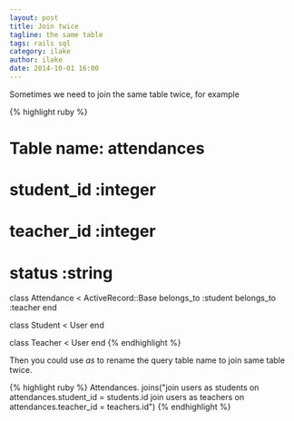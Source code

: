 ```yaml
---
layout: post
title: Join twice
tagline: the same table
tags: rails sql
category: ilake
author: ilake
date: 2014-10-01 16:00
---
```

Sometimes we need to join the same table twice, for example

{% highlight ruby %}
# Table name: attendances
#
#  student_id          :integer
#  teacher_id          :integer
#  status              :string

class Attendance < ActiveRecord::Base
  belongs_to :student
  belongs_to :teacher
end

class Student < User
end

class Teacher < User
end
{% endhighlight %}

Then you could use *as* to rename the query table name to join same table twice.

{% highlight ruby %}
Attendances.
   joins("join users as students on attendances.student_id = students.id
          join users as teachers on attendances.teacher_id = teachers.id")
{% endhighlight %}
